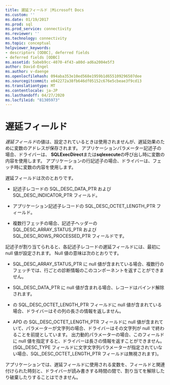 ```yaml
---
title: 遅延フィールド |Microsoft Docs
ms.custom: ''
ms.date: 01/19/2017
ms.prod: sql
ms.prod_service: connectivity
ms.reviewer: ''
ms.technology: connectivity
ms.topic: conceptual
helpviewer_keywords:
- descriptors [ODBC], deferred fields
- deferred fields [ODBC]
ms.assetid: 5abeb9cc-4070-4f43-a80d-ad6a2004e5f3
author: David-Engel
ms.author: v-daenge
ms.openlocfilehash: 094aba353e10ed568e1959b1d655109296507dee
ms.sourcegitcommit: e042272a38fb646df05152c676e5cbeae3f9cd13
ms.translationtype: MT
ms.contentlocale: ja-JP
ms.lasthandoff: 04/27/2020
ms.locfileid: "81305973"
---
```

# <a name="deferred-fields"></a>遅延フィールド
*遅延フィールド*の値は、設定されているときは使用されませんが、遅延効果のために変数のアドレスが保存されます。 アプリケーションパラメーター記述子の場合、ドライバーは、 **SQLExecDirect**または**sqlexecute**の呼び出し時に変数の内容を使用します。 アプリケーションの行記述子の場合、ドライバーは、フェッチ時に変数の内容を使用します。  
  
 遅延フィールドは次のとおりです。  
  
-   記述子レコードの SQL_DESC_DATA_PTR および SQL_DESC_INDICATOR_PTR フィールド。  
  
-   アプリケーション記述子レコードの SQL_DESC_OCTET_LENGTH_PTR フィールド。  
  
-   複数行フェッチの場合、記述子ヘッダーの SQL_DESC_ARRAY_STATUS_PTR および SQL_DESC_ROWS_PROCESSED_PTR フィールドです。  
  
 記述子が割り当てられると、各記述子レコードの遅延フィールドには、最初に null 値が設定されます。 Null 値の意味は次のとおりです。  
  
-   SQL_DESC_ARRAY_STATUS_PTR に null 値が含まれている場合、複数行のフェッチでは、行ごとの診断情報のこのコンポーネントを返すことができません。  
  
-   SQL_DESC_DATA_PTR に null 値が含まれる場合、レコードはバインド解除されます。  
  
-   の SQL_DESC_OCTET_LENGTH_PTR フィールドに null 値が含まれている場合、ドライバーはその列の長さの情報を返しません。  
  
-   APD の SQL_DESC_OCTET_LENGTH_PTR フィールドに null 値が含まれていて、パラメーターが文字列の場合、ドライバーはその文字列が null で終わることを前提としています。 出力動的パラメーターの場合、このフィールドに null 値を指定すると、ドライバーは長さの情報を返すことができません。 (SQL_DESC_TYPE フィールドに文字文字列パラメーターが指定されていない場合、SQL_DESC_OCTET_LENGTH_PTR フィールドは無視されます)。  
  
 アプリケーションでは、遅延フィールドに使用される変数を、フィールドと関連付けられた時刻と、ドライバーが読み書きする時間の間で、割り当てを解除したり破棄したりすることはできません。
